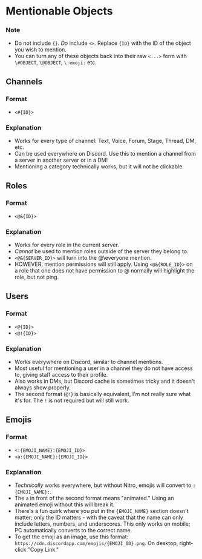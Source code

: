 # Mentionable Objects

### Note

- Do not include `{}`. _Do_ include `<>`. Replace `{ID}` with the ID of the object you wish to mention.
- You can turn any of these objects back into their raw `<...>` form with `\#OBJECT`, `\@OBJECT`, `\:emoji:` etc.

## Channels

### Format

- `<#{ID}>`

### Explanation

- Works for every type of channel: Text, Voice, Forum, Stage, Thread, DM, etc.
- Can be used everywhere on Discord. Use this to mention a channel from a server in another server or in a DM!
- Mentioning a category technically works, but it will not be clickable.

## Roles

### Format

- `<@&{ID}>`

### Explanation

- Works for every role in the current server.
- _Cannot_ be used to mention roles outside of the server they belong to.
- `<@&{SERVER_ID}>` will turn into the @\everyone mention.
- HOWEVER, mention permissions will still apply. Using `<@&{ROLE_ID}>` on a role that one does not have permission to @ normally will highlight the role, but not ping.

## Users

### Format

- `<@{ID}>`
- `<@!{ID}>`

### Explanation

- Works everywhere on Discord, similar to channel mentions.
- Most useful for mentioning a user in a channel they do not have access to, giving staff access to their profile.
- Also works in DMs, but Discord cache is sometimes tricky and it doesn't always show properly.
- The second format (`@!`) is basically equivalent, I'm not really sure what it's for. The `!` is not required but will still work.

## Emojis

### Format

- `<:{EMOJI_NAME}:{EMOJI_ID}>`
- `<a:{EMOJI_NAME}:{EMOJI_ID}>`

### Explanation

- _Technically_ works everywhere, but without Nitro, emojis will convert to `:{EMOJI_NAME}:`.
- The `a` in front of the second format means "animated." Using an animated emoji without this will break it.
- There's a fun quirk where you put in the `{EMOJI_NAME}` section doesn't matter; only the ID matters - with the caveat that the name can only include letters, numbers, and underscores. This only works on mobile; PC automatically converts to the correct name.
- To get the emoji as an image, use this format: `https://cdn.discordapp.com/emojis/{EMOJI_ID}.png`. On desktop, right-click "Copy Link."

